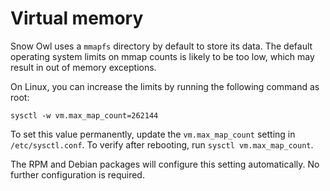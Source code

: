 # Virtual memory

Snow Owl uses a `mmapfs` directory by default to store its data. The default operating system limits on mmap counts is likely to be too low, which may result in out of memory exceptions.

On Linux, you can increase the limits by running the following command as root:

```
sysctl -w vm.max_map_count=262144
```

To set this value permanently, update the `vm.max_map_count` setting in `/etc/sysctl.conf`. To verify after rebooting, run `sysctl vm.max_map_count`.

The RPM and Debian packages will configure this setting automatically. No further configuration is required.